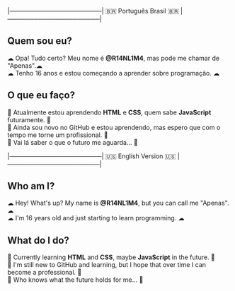|─────────────────────| 🇧🇷 Português Brasil 🇧🇷 |─────────────────────|
## Quem sou eu?  
☁ Opa! Tudo certo? Meu nome é **@R14NL1M4**, mas pode me chamar de "Apenas".☁  
☁ Tenho 16 anos e estou começando a aprender sobre programação.             ☁  

## O que eu faço?  
🍃 Atualmente estou aprendendo **HTML** e **CSS**, quem sabe **JavaScript** futuramente.             🍃  
🍃 Ainda sou novo no GitHub e estou aprendendo, mas espero que com o tempo me torne um profissional. 🍃  
🍃 Vai lá saber o que o futuro me aguarda...                                                         🍃  

|─────────────────────| 🇺🇸 English Version 🇺🇸 |─────────────────────| 

## Who am I?  
☁ Hey! What's up? My name is **@R14NL1M4**, but you can call me "Apenas". ☁  
☁ I'm 16 years old and just starting to learn programming.                ☁  

## What do I do?  
🍃 Currently learning **HTML** and **CSS**, maybe **JavaScript** in the future.                 🍃  
🍃 I'm still new to GitHub and learning, but I hope that over time I can become a professional. 🍃  
🍃 Who knows what the future holds for me...                                                    🍃  
